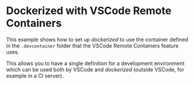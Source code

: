 # Dockerized with VSCode Remote Containers

This example shows how to set up _dockerized_ to use the container defined in the `.devcontainer` folder that the VSCode Remote Containers feature uses.

This allows you to have a single definition for a development environment which can be used both by VSCode and _dockerized_ (outside VSCode, for example in a CI server).
